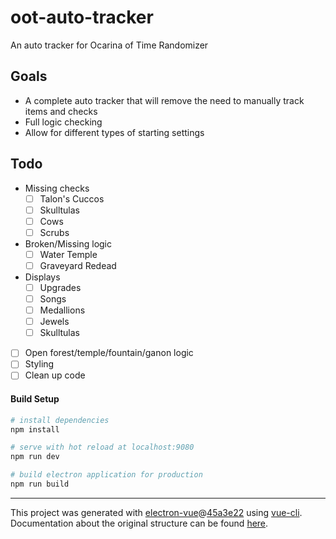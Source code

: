 # oot-auto-tracker

An auto tracker for Ocarina of Time Randomizer

## Goals
- A complete auto tracker that will remove the need to manually track items and checks
- Full logic checking
- Allow for different types of starting settings

## Todo
- Missing checks
  - [ ] Talon's Cuccos
  - [ ] Skulltulas
  - [ ] Cows
  - [ ] Scrubs
- Broken/Missing logic
  - [ ] Water Temple
  - [ ] Graveyard Redead
- Displays
  - [ ] Upgrades
  - [ ] Songs
  - [ ] Medallions
  - [ ] Jewels
  - [ ] Skulltulas
- [ ] Open forest/temple/fountain/ganon logic
- [ ] Styling
- [ ] Clean up code

#### Build Setup

``` bash
# install dependencies
npm install

# serve with hot reload at localhost:9080
npm run dev

# build electron application for production
npm run build


```

---

This project was generated with [electron-vue](https://github.com/SimulatedGREG/electron-vue)@[45a3e22](https://github.com/SimulatedGREG/electron-vue/tree/45a3e224e7bb8fc71909021ccfdcfec0f461f634) using [vue-cli](https://github.com/vuejs/vue-cli). Documentation about the original structure can be found [here](https://simulatedgreg.gitbooks.io/electron-vue/content/index.html).
